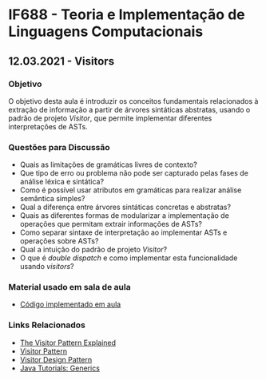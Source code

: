 # IF688 - Teoria e Implementação de Linguagens Computacionais

## 12.03.2021 - Visitors

### Objetivo

O objetivo desta aula é introduzir os conceitos fundamentais relacionados à extração de informação a partir de árvores sintáticas abstratas, usando o padrão de projeto _Visitor_, que permite implementar diferentes interpretações de ASTs.

### Questões para Discussão

- Quais as limitações de gramáticas livres de contexto?
- Que tipo de erro ou problema não pode ser capturado pelas fases de análise léxica e sintática?
- Como é possível usar atributos em gramáticas para realizar análise semântica simples?
- Qual a diferença entre árvores sintáticas concretas e abstratas?
- Quais as diferentes formas de modularizar a implementação de operações que permitam extrair informações de ASTs?
- Como separar sintaxe de interpretação ao implementar ASTs e operações sobre ASTs?
- Qual a intuição do padrão de projeto _Visitor_?
- O que é _double dispatch_ e como implementar esta funcionalidade usando _visitors_?

### Material usado em sala de aula

- [Código implementado em aula](https://github.com/if688/if688.github.io/tree/master/2021-03-12/)

### Links Relacionados

- [The Visitor Pattern Explained](https://manski.net/2013/05/the-visitor-pattern-explained/)
- [Visitor Pattern](https://en.wikipedia.org/wiki/Visitor_pattern)
- [Visitor Design Pattern](https://sourcemaking.com/design_patterns/visitor)
- [Java Tutorials: Generics](https://docs.oracle.com/javase/tutorial/java/generics/index.html)